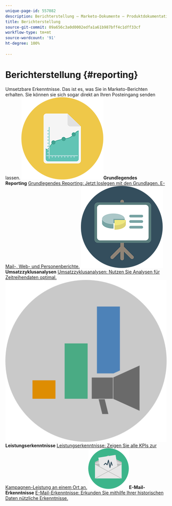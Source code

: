 ```yaml
---
unique-page-id: 557082
description: Berichterstellung – Marketo-Dokumente – Produktdokumentation
title: Berichterstellung
source-git-commit: 09a656c3a0d0002edfa1a61b987bff4c1dff33cf
workflow-type: tm+mt
source-wordcount: '91'
ht-degree: 100%

---
```



# Berichterstellung {#reporting}

Umsetzbare Erkenntnisse. Das ist es, was Sie in Marketo-Berichten erhalten. Sie können sie sich sogar direkt an Ihren Posteingang senden lassen.
**![Grundlegendes Reporting](assets/documents-bookmarks-17.png)Grundlegendes Reporting** [Grundlegendes Reporting: Jetzt loslegen mit den Grundlagen. E-Mail-, Web- und Personenberichte.](https://docs.marketo.com/display/DOCS/Basic+Reporting)     **![Umsatzzyklusanalysen](assets/seo-08.png)Umsatzzyklusanalysen** [Umsatzzyklusanalysen: Nutzen Sie Analysen für Zeitreihendaten optimal.](https://docs.marketo.com/display/DOCS/Revenue+Cycle+Analytics)     **![Leistungserkenntnisse](assets/mpi-for-docs-2x.png)Leistungserkenntnisse** [Leistungserkenntnisse: Zeigen Sie alle KPIs zur Kampagnen-Leistung an einem Ort an.](https://docs.marketo.com/display/DOCS/Marketing+Performance+Insights)     **![E-Mail-Erkenntnisse](assets/email-insights.png)E-Mail-Erkenntnisse** [E-Mail-Erkenntnisse: Erkunden Sie mithilfe Ihrer historischen Daten nützliche Erkenntnisse.](https://docs.marketo.com/display/DOCS/Email+Insights)

